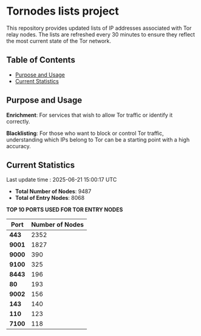 # Tornodes lists project

This repository provides updated lists of IP addresses associated with Tor relay nodes. The lists are refreshed every 30 minutes to ensure they reflect the most current state of the Tor network.

## Table of Contents

- [Purpose and Usage](#purpose-and-usage)
- [Current Statistics](#current-statistics)


## Purpose and Usage

**Enrichment**: For services that wish to allow Tor traffic or identify it correctly.

**Blacklisting**: For those who want to block or control Tor traffic, understanding which IPs belong to Tor can be a starting point with a high accuracy.

## Current Statistics

Last update time : 2025-06-21 15:00:17 UTC

- **Total Number of Nodes**: 9487
- **Total of Entry Nodes**: 8068

**TOP 10 PORTS USED FOR TOR ENTRY NODES**

| **Port** | **Number of Nodes** |
|------|-----------------|
| **443**   | 2352  |
| **9001**   | 1827  |
| **9000**   | 390  |
| **9100**   | 325  |
| **8443**   | 196  |
| **80**   | 193  |
| **9002**   | 156  |
| **143**   | 140  |
| **110**   | 123  |
| **7100**   | 118  |

